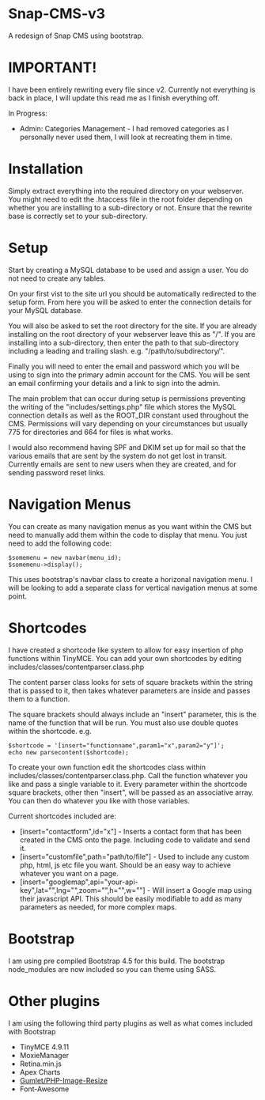 # Snap-CMS-v3
A redesign of Snap CMS using bootstrap.

# IMPORTANT!
I have been entirely rewriting every file since v2. Currently not everything is back in place, I will update this read me as I finish everything off. 

In Progress:
* Admin: Categories Management - I had removed categories as I personally never used them, I will look at recreating them in time.

# Installation
Simply extract everything into the required directory on your webserver. You might need to edit the .htaccess file in the root folder depending on whether you are installing to a sub-directory or not. Ensure that the rewrite base is correctly set to your sub-directory.

# Setup
Start by creating a MySQL database to be used and assign a user. You do not need to create any tables.

On your first vist to the site url you should be automatically redirected to the setup form. From here you will be asked to enter the connection details for your MySQL database.

You will also be asked to set the root directory for the site. If you are already installing on the root directory of your webserver leave this as "/". If you are installing into a sub-directory, then enter the path to that sub-directory including a leading and trailing slash. e.g. "/path/to/subdirectory/".

Finally you will need to enter the email and password which you will be using to sign into the primary admin account for the CMS. You will be sent an email confirming your details and a link to sign into the admin.

The main problem that can occur during setup is permissions preventing the writing of the "includes/settings.php" file which stores the MySQL connection details as well as the ROOT_DIR constant used throughout the CMS. Permissions will vary depending on your circumstances but usually 775 for directories and 664 for files is what works.

I would also recommend having SPF and DKIM set up for mail so that the various emails that are sent by the system do not get lost in transit. Currently emails are sent to new users when they are created, and for sending password reset links. 

# Navigation Menus
You can create as many navigation menus as you want within the CMS but need to manually add them within the code to display that menu. You just need to add the following code:
    
    $somemenu = new navbar(menu_id);
    $somemenu->display();
	
This uses bootstrap's navbar class to create a horizonal navigation menu. I will be looking to add a separate class for vertical navigation menus at some point. 

# Shortcodes
I have created a shortcode like system to allow for easy insertion of php functions within TinyMCE. You can add your own shortcodes by editing includes/classes/contentparser.class.php

The content parser class looks for sets of square brackets within the string that is passed to it, then takes whatever parameters are inside and passes them to a function. 

The square brackets should always include an "insert" parameter, this is the name of the function that will be run. You must also use double quotes within the shortcode. e.g.

    $shortcode = '[insert="functionname",param1="x",param2="y"]';
	echo new parsecontent($shortcode);
	
To create your own function edit the shortcodes class within includes/classes/contentparser.class.php. Call the function whatever you like and pass a single variable to it. Every parameter within the shortcode square brackets, other then "insert", will be passed as an associative array. You can then do whatever you like with those variables. 

Current shortcodes included are:
* [insert="contactform",id="x"] - Inserts a contact form that has been created in the CMS onto the page. Including code to validate and send it.
* [insert="customfile",path="path/to/file"] - Used to include any custom php, html, js etc file you want. Should be an easy way to achieve whatever you want on a page. 
* [insert="googlemap",api="your-api-key",lat="",lng="",zoom="",h="",w=""] - Will insert a Google map using their javascript API. This should be easily modifiable to add as many parameters as needed, for more complex maps. 

# Bootstrap
I am using pre compiled Bootstrap 4.5 for this build. The bootstrap node_modules are now included so you can theme using SASS. 

# Other plugins
I am using the following third party plugins as well as what comes included with Bootstrap
* TinyMCE 4.9.11
* MoxieManager
* Retina.min.js
* Apex Charts
* [Gumlet/PHP-Image-Resize](https://github.com/gumlet/php-image-resize)
* Font-Awesome

